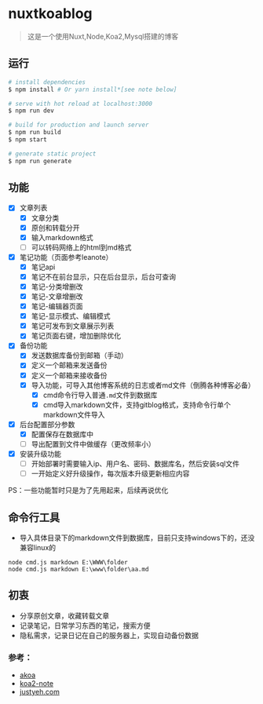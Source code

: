 # nuxtkoablog

> 这是一个使用Nuxt,Node,Koa2,Mysql搭建的博客

## 运行

``` bash
# install dependencies
$ npm install # Or yarn install*[see note below]

# serve with hot reload at localhost:3000
$ npm run dev

# build for production and launch server
$ npm run build
$ npm start

# generate static project
$ npm run generate
```

## 功能
- [x] 文章列表
  - [x] 文章分类
  - [x] 原创和转载分开
  - [x] 输入markdown格式
  - [ ] 可以转码网络上的html到md格式
- [x] 笔记功能（页面参考leanote）
  - [x] 笔记api
  - [x] 笔记不在前台显示，只在后台显示，后台可查询
  - [x] 笔记-分类增删改
  - [x] 笔记-文章增删改
  - [x] 笔记-编辑器页面
  - [x] 笔记-显示模式、编辑模式
  - [x] 笔记可发布到文章展示列表
  - [x] 笔记页面右键，增加删除优化
- [x] 备份功能
  - [x] 发送数据库备份到邮箱（手动）
  - [x] 定义一个邮箱来发送备份
  - [x] 定义一个邮箱来接收备份
  - [x] 导入功能，可导入其他博客系统的日志或者md文件（倒腾各种博客必备）
    - [x] cmd命令行导入普通`.md`文件到数据库
    - [x] cmd导入markdown文件，支持gitblog格式，支持命令行单个markdown文件导入
- [x] 后台配置部分参数
    - [x] 配置保存在数据库中
    - [ ] 导出配置到文件中做缓存（更改频率小）
- [x] 安装升级功能
  - [ ] 开始部署时需要输入ip、用户名、密码、数据库名，然后安装sql文件
  - [ ] 一开始定义好升级操作，每次版本升级更新相应内容

PS：一些功能暂时只是为了先用起来，后续再说优化

## 命令行工具
* 导入具体目录下的markdown文件到数据库，目前只支持windows下的，还没兼容linux的
```
node cmd.js markdown E:\WWW\folder
node cmd.js markdown E:\www\folder\aa.md
```

## 初衷
* 分享原创文章，收藏转载文章
* 记录笔记，日常学习东西的笔记，搜索方便
* 隐私需求，记录日记在自己的服务器上，实现自动备份数据

### 参考：

* [akoa](https://github.com/alwxkxk/akoa)
* [koa2-note](https://github.com/chenshenhai/koa2-note)
* [justyeh.com](https://github.com/justyeh/justyeh.com)
